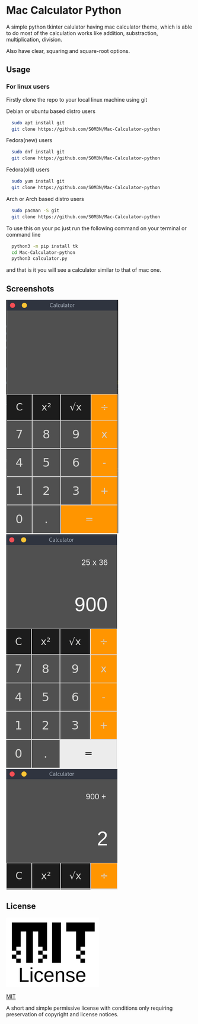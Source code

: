 
# Mac Calculator Python

A simple python tkinter calulator having mac calculator theme, which is able to do most of the calculation works like addition, substraction, multiplication, division.

Also have clear, squaring and square-root options.

## Usage

### For linux users
Firstly clone the repo to your local linux machine using git 

Debian or ubuntu based distro users
```bash
  sudo apt install git
  git clone https://github.com/S0M3N/Mac-Calculator-python
```

Fedora(new) users
```bash
  sudo dnf install git
  git clone https://github.com/S0M3N/Mac-Calculator-python
```
Fedora(old) users
```bash
  sudo yum install git
  git clone https://github.com/S0M3N/Mac-Calculator-python
```

Arch or Arch based distro users
```bash
  sudo pacman -S git
  git clone https://github.com/S0M3N/Mac-Calculator-python
```

To use this on your pc just run the following command on your terminal or command line

```bash
  python3 -m pip install tk
  cd Mac-Calculator-python
  python3 calculator.py
```
and that is it you will see a calculator similar to that of 
mac one.

## Screenshots

![App Screenshot](https://github.com/SOM3N/Mac-Calc/blob/main/images/Screenshot%20from%202022-08-13%2017-18-29.png)
![App Screenshot](https://github.com/SOM3N/Mac-Calc/blob/main/images/Screenshot%20from%202022-08-13%2017-19-11.png)
![App Screenshot](https://github.com/SOM3N/Mac-Calc/blob/main/images/Screenshot%20from%202022-08-13%2017-19-28.png)

## License
![LICENSE Screenshot](https://github.com/SOM3N/Mac-Calc/blob/main/images/download.png)

[MIT](https://choosealicense.com/licenses/mit/)

A short and simple permissive license with conditions only requiring preservation of copyright and license notices.

